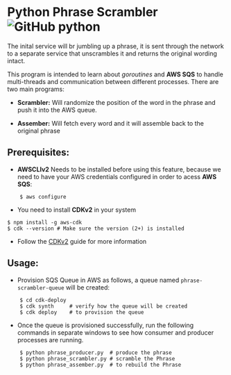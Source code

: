 # **Python Phrase Scrambler** ![GitHub python](https://img.shields.io/badge/python-v3.7-orange)


The inital service will br jumbling up a phrase, it is sent through the network to a separate service that unscrambles it and returns the original wording intact.

This program is intended to learn about *goroutines* and **AWS SQS** to handle multi-threads and communication between different processes.
There are two main programs:

- **Scrambler:** Will randomize the position of the word in the phrase and push it into the AWS queue.

- **Assember:** Will fetch every word and it will assemble back to the original phrase

## **Prerequisites:**

- **AWSCLIv2** Needs to be installed before using this feature, because we need to have your AWS credentials configured in order to acess **AWS SQS**:

```shell
	$ aws configure
```

- You need to install **CDKv2** in your system

```shell
$ npm install -g aws-cdk
$ cdk --version # Make sure the version (2+) is installed
```

- Follow the [CDKv2](https://docs.aws.amazon.com/cdk/v2/guide/getting_started.html) guide for more information

## **Usage:**

- Provision SQS Queue in AWS as follows, a queue named `phrase-scrambler-queue` will be created:

```shell
	$ cd cdk-deploy 
	$ cdk synth 	# verify how the queue will be created
	$ cdk deploy	# to provision the queue
```

- Once the queue is provisioned successfully, run the following commands in separate windows to see how consumer and producer processes are running.

```shell
	$ python phrase_producer.py  # produce the phrase
  	$ python phrase_scrambler.py # scramble the Phrase
	$ python phrase_assember.py  # to rebuild the Phrase
```

